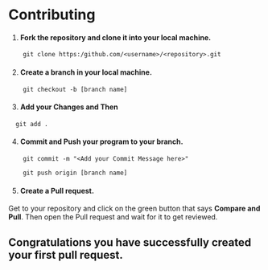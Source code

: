 # Contributing

1. #### Fork the repository and clone it into your local machine.
```
    git clone https:/github.com/<username>/<repository>.git
```

2. #### Create a branch in your local machine.

```
    git checkout -b [branch name]
```

3. #### Add your Changes and Then
```
  git add .
```

4. #### Commit and Push your program to your branch.

```
    git commit -m "<Add your Commit Message here>"
```
```
    git push origin [branch name]
```
5. #### Create a Pull request.

Get to your repository and click on the green button that says **Compare and Pull**. Then open the Pull request and wait for it to get reviewed.

## **Congratulations you have successfully created your first pull request.**
